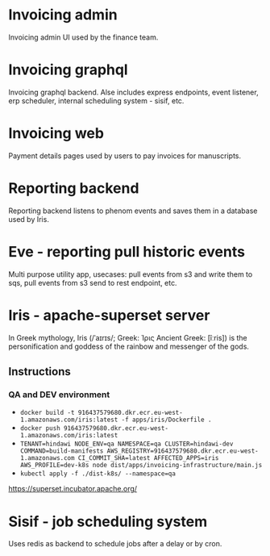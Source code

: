 # Invoicing admin

Invoicing admin UI used by the finance team.

# Invoicing graphql

Invoicing graphql backend. Alse includes express endpoints, event listener, erp scheduler, internal scheduling system - sisif, etc.

# Invoicing web

Payment details pages used by users to pay invoices for manuscripts.

# Reporting backend

Reporting backend listens to phenom events and saves them in a database used by Iris.

# Eve - reporting pull historic events

Multi purpose utility app, usecases: pull events from s3 and write them to sqs, pull events from s3 send to rest endpoint, etc.

# Iris - apache-superset server

In Greek mythology, Iris (/ˈaɪrɪs/; Greek: Ίρις Ancient Greek: [îːris]) is the personification and goddess of the rainbow and messenger of the gods.

## Instructions
### QA and DEV environment
* `docker build -t 916437579680.dkr.ecr.eu-west-1.amazonaws.com/iris:latest -f apps/iris/Dockerfile .`
* `docker push 916437579680.dkr.ecr.eu-west-1.amazonaws.com/iris:latest`
* `TENANT=hindawi NODE_ENV=qa NAMESPACE=qa CLUSTER=hindawi-dev COMMAND=build-manifests AWS_REGISTRY=916437579680.dkr.ecr.eu-west-1.amazonaws.com CI_COMMIT_SHA=latest AFFECTED_APPS=iris AWS_PROFILE=dev-k8s node dist/apps/invoicing-infrastructure/main.js`
* `kubectl apply -f ./dist-k8s/ --namespace=qa`

https://superset.incubator.apache.org/

# Sisif - job scheduling system

Uses redis as backend to schedule jobs after a delay or by cron.
